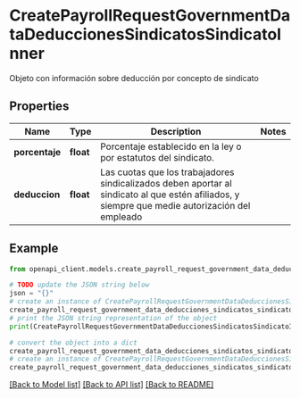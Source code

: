# CreatePayrollRequestGovernmentDataDeduccionesSindicatosSindicatoInner

Objeto con información sobre deducción por concepto de sindicato

## Properties

Name | Type | Description | Notes
------------ | ------------- | ------------- | -------------
**porcentaje** | **float** | Porcentaje establecido en la ley o por estatutos del sindicato. | 
**deduccion** | **float** | Las cuotas que los trabajadores sindicalizados deben aportar al sindicato al que estén afiliados, y siempre que medie autorización del empleado | 

## Example

```python
from openapi_client.models.create_payroll_request_government_data_deducciones_sindicatos_sindicato_inner import CreatePayrollRequestGovernmentDataDeduccionesSindicatosSindicatoInner

# TODO update the JSON string below
json = "{}"
# create an instance of CreatePayrollRequestGovernmentDataDeduccionesSindicatosSindicatoInner from a JSON string
create_payroll_request_government_data_deducciones_sindicatos_sindicato_inner_instance = CreatePayrollRequestGovernmentDataDeduccionesSindicatosSindicatoInner.from_json(json)
# print the JSON string representation of the object
print(CreatePayrollRequestGovernmentDataDeduccionesSindicatosSindicatoInner.to_json())

# convert the object into a dict
create_payroll_request_government_data_deducciones_sindicatos_sindicato_inner_dict = create_payroll_request_government_data_deducciones_sindicatos_sindicato_inner_instance.to_dict()
# create an instance of CreatePayrollRequestGovernmentDataDeduccionesSindicatosSindicatoInner from a dict
create_payroll_request_government_data_deducciones_sindicatos_sindicato_inner_from_dict = CreatePayrollRequestGovernmentDataDeduccionesSindicatosSindicatoInner.from_dict(create_payroll_request_government_data_deducciones_sindicatos_sindicato_inner_dict)
```
[[Back to Model list]](../README.md#documentation-for-models) [[Back to API list]](../README.md#documentation-for-api-endpoints) [[Back to README]](../README.md)



